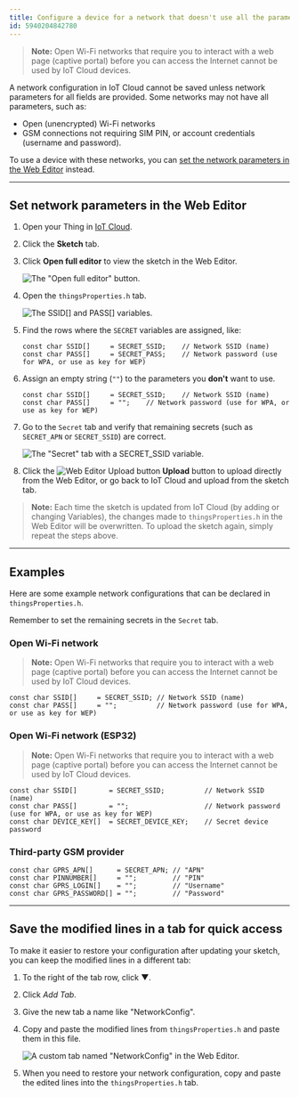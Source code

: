```yaml
---
title: Configure a device for a network that doesn't use all the parameters in IoT Cloud
id: 5940204842780
---
```


> **Note:** Open Wi-Fi networks that require you to interact with a web page (captive portal) before you can access the Internet cannot be used by IoT Cloud devices.

A network configuration in IoT Cloud cannot be saved unless network parameters for all fields are provided. Some networks may not have all parameters, such as:

* Open (unencrypted) Wi-Fi networks
* GSM connections not requiring SIM PIN, or account credentials (username and password).

To use a device with these networks, you can [set the network parameters in the Web Editor](#set-with-web-editor) instead.

---

<a id="set-with-web-editor"></a>

## Set network parameters in the Web Editor

1. Open your Thing in [IoT Cloud](https://app.arduino.cc/things).

2. Click the **Sketch** tab.

3. Click **Open full editor** to view the sketch in the Web Editor.

   ![The "Open full editor" button.](img/iot-open-full-editor.png)

4. Open the `thingsProperties.h` tab.

   ![The SSID[] and PASS[] variables.](img/web-editor-properties-open-wifi.png)

5. Find the rows where the `SECRET` variables are assigned, like:

   ```arduino
   const char SSID[]     = SECRET_SSID;    // Network SSID (name)
   const char PASS[]     = SECRET_PASS;    // Network password (use for WPA, or use as key for WEP)
   ```

6. Assign an empty string (`""`) to the parameters you **don't** want to use.

   ```arduino
   const char SSID[]     = SECRET_SSID;    // Network SSID (name)
   const char PASS[]     = "";    // Network password (use for WPA, or use as key for WEP)
   ```

7. Go to the `Secret` tab and verify that remaining secrets (such as `SECRET_APN` or `SECRET_SSID`) are correct.

   ![The "Secret" tab with a SECRET_SSID variable.](img/web-editor-secrets-open-wifi.png)

8. Click the ![Web Editor Upload button](img/icon_web-editor-upload.png) **Upload** button to upload directly from the Web Editor, or go back to IoT Cloud and upload from the sketch tab.

> **Note:** Each time the sketch is updated from IoT Cloud (by adding or changing Variables), the changes made to `thingsProperties.h` in the Web Editor will be overwritten. To upload the sketch again, simply repeat the steps above.

---

## Examples

Here are some example network configurations that can be declared in `thingsProperties.h`.

Remember to set the remaining secrets in the `Secret` tab.

### Open Wi-Fi network

> **Note:** Open Wi-Fi networks that require you to interact with a web page (captive portal) before you can access the Internet cannot be used by IoT Cloud devices.

```arduino
const char SSID[]     = SECRET_SSID; // Network SSID (name)
const char PASS[]     = "";          // Network password (use for WPA, or use as key for WEP)
```

### Open Wi-Fi network (ESP32)

> **Note:** Open Wi-Fi networks that require you to interact with a web page (captive portal) before you can access the Internet cannot be used by IoT Cloud devices.

```arduino
const char SSID[]        = SECRET_SSID;          // Network SSID (name)
const char PASS[]        = "";                   // Network password (use for WPA, or use as key for WEP)
const char DEVICE_KEY[]  = SECRET_DEVICE_KEY;    // Secret device password
```

### Third-party GSM provider

```arduino
const char GPRS_APN[]      = SECRET_APN; // "APN"
const char PINNUMBER[]     = "";         // "PIN"
const char GPRS_LOGIN[]    = "";         // "Username"
const char GPRS_PASSWORD[] = "";         // "Password"
```

---

## Save the modified lines in a tab for quick access

To make it easier to restore your configuration after updating your sketch, you can keep the modified lines in a different tab:

1. To the right of the tab row, click ▼.

2. Click _Add Tab_.

3. Give the new tab a name like "NetworkConfig".

4. Copy and paste the modified lines from `thingsProperties.h` and paste them in this file.

   ![A custom tab named "NetworkConfig" in the Web Editor.](img/web-editor-network-config-tab.png)

5. When you need to restore your network configuration, copy and paste the edited lines into the `thingsProperties.h` tab.
